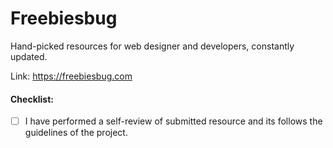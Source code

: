 # Freebiesbug

Hand-picked resources for web designer and developers, constantly updated.

Link: https://freebiesbug.com

#### Checklist:

- [ ] I have performed a self-review of submitted resource and its follows the guidelines of the project.

